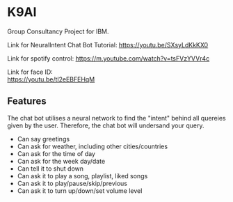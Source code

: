 # K9AI
Group Consultancy Project for IBM.  

Link for NeuralIntent Chat Bot Tutorial:
https://youtu.be/SXsyLdKkKX0  

Link for spotify control:
https://m.youtube.com/watch?v=tsFVzYVVr4c  

Link for face ID:  
https://youtu.be/tl2eEBFEHqM


## Features
The chat bot utilises a neural network to find the "intent" behind all quereies given by the user. Therefore, the chat bot will undersand your query.
- Can say greetings
- Can ask for weather, including other cities/countries
- Can ask for the time of day
- Can ask for the week day/date
- Can tell it to shut down
- Can ask it to play a song, playlist, liked songs
- Can ask it to play/pause/skip/previous
- Can ask it to turn up/down/set volume level


